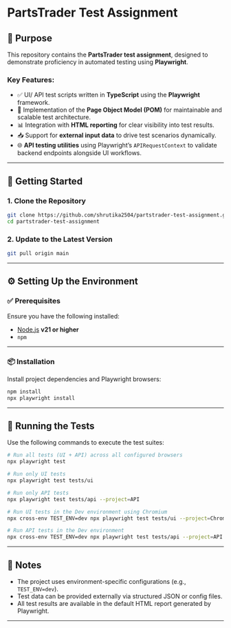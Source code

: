 # PartsTrader Test Assignment

## 📌 Purpose

This repository contains the **PartsTrader test assignment**, designed to demonstrate proficiency in automated testing using **Playwright**.

### Key Features:

- ✅ UI/ API test scripts written in **TypeScript** using the **Playwright** framework.
- 🧱 Implementation of the **Page Object Model (POM)** for maintainable and scalable test architecture.
- 📊 Integration with **HTML reporting** for clear visibility into test results.
- 📥 Support for **external input data** to drive test scenarios dynamically.
- 🌐 **API testing utilities** using Playwright’s `APIRequestContext` to validate backend endpoints alongside UI workflows.

---

## 🚀 Getting Started

### 1. Clone the Repository

```bash
git clone https://github.com/shrutika2504/partstrader-test-assignment.git
cd partstrader-test-assignment
```

### 2. Update to the Latest Version

```bash
git pull origin main
```

---

## ⚙️ Setting Up the Environment

### ✅ Prerequisites

Ensure you have the following installed:

- [Node.js](https://nodejs.org/) **v21 or higher**
- `npm`

---

### 📦 Installation

Install project dependencies and Playwright browsers:

```bash
npm install
npx playwright install
```

---

## 🧪 Running the Tests

Use the following commands to execute the test suites:

```bash
# Run all tests (UI + API) across all configured browsers
npx playwright test

# Run only UI tests
npx playwright test tests/ui

# Run only API tests
npx playwright test tests/api --project=API

# Run UI tests in the Dev environment using Chromium
npx cross-env TEST_ENV=dev npx playwright test tests/ui --project=Chromium

# Run API tests in the Dev environment
npx cross-env TEST_ENV=dev npx playwright test tests/api --project=API
```

---

## 📄 Notes

- The project uses environment-specific configurations (e.g., `TEST_ENV=dev`).
- Test data can be provided externally via structured JSON or config files.
- All test results are available in the default HTML report generated by Playwright.

---